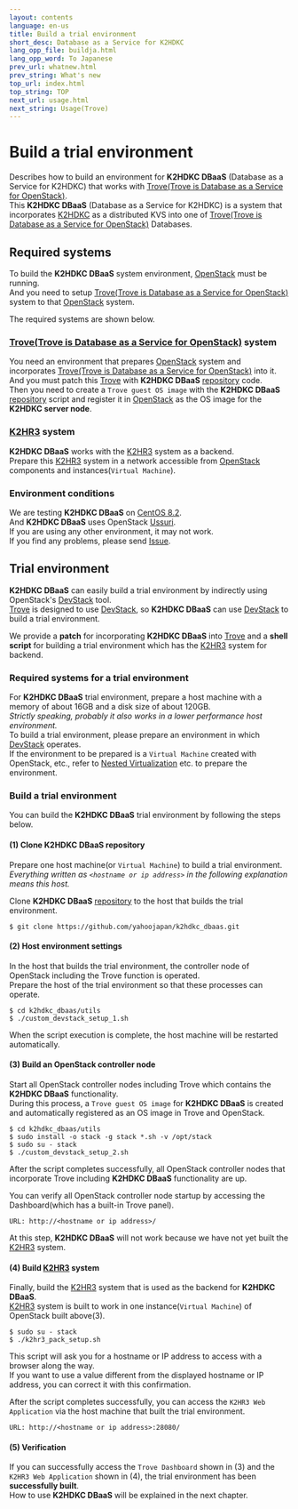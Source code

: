 ```yaml
---
layout: contents
language: en-us
title: Build a trial environment
short_desc: Database as a Service for K2HDKC
lang_opp_file: buildja.html
lang_opp_word: To Japanese
prev_url: whatnew.html
prev_string: What's new
top_url: index.html
top_string: TOP
next_url: usage.html
next_string: Usage(Trove)
---
```


# Build a trial environment
Describes how to build an environment for **K2HDKC DBaaS** (Database as a Service for K2HDKC) that works with [Trove(Trove is Database as a Service for OpenStack)](https://wiki.openstack.org/wiki/Trove).  
This **K2HDKC DBaaS** (Database as a Service for K2HDKC) is a system that incorporates [K2HDKC](https://k2hdkc.antpick.ax/) as a distributed KVS into one of [Trove(Trove is Database as a Service for OpenStack)](https://wiki.openstack.org/wiki/Trove) Databases.  

## Required systems
To build the **K2HDKC DBaaS** system environment, [OpenStack](https://www.openstack.org/) must be running.  
And you need to setup [Trove(Trove is Database as a Service for OpenStack)](https://wiki.openstack.org/wiki/Trove) system to that [OpenStack](https://www.openstack.org/) system.  

The required systems are shown below.  

### [Trove(Trove is Database as a Service for OpenStack)](https://wiki.openstack.org/wiki/Trove) system
You need an environment that prepares [OpenStack](https://www.openstack.org/) system and incorporates [Trove(Trove is Database as a Service for OpenStack)](https://wiki.openstack.org/wiki/Trove) into it.  
And you must patch this [Trove](https://wiki.openstack.org/wiki/Trove) with **K2HDKC DBaaS** [repository](https://github.com/yahoojapan/k2hdkc_dbaas) code.  
Then you need to create a `Trove guest OS image` with the **K2HDKC DBaaS** [repository](https://github.com/yahoojapan/k2hdkc_dbaas) script and register it in [OpenStack](https://www.openstack.org/) as the OS image for the **K2HDKC server node**.  

### [K2HR3](https://k2hr3.antpick.ax/) system
**K2HDKC DBaaS** works with the [K2HR3](https://k2hr3.antpick.ax/) system as a backend.  
Prepare this [K2HR3](https://k2hr3.antpick.ax/) system in a network accessible from [OpenStack](https://www.openstack.org/) components and instances(`Virtual Machine`).  

### Environment conditions
We are testing **K2HDKC DBaaS** on [CentOS 8.2](https://wiki.centos.org/Manuals/ReleaseNotes/CentOS8.2004).  
And **K2HDKC DBaaS** uses OpenStack [Ussuri](https://docs.openstack.org/ussuri/).  
If you are using any other environment, it may not work.  
If you find any problems, please send [Issue](https://github.com/yahoojapan/k2hdkc_dbaas/issues).  

## Trial environment
**K2HDKC DBaaS** can easily build a trial environment by indirectly using OpenStack's [DevStack](https://docs.openstack.org/devstack/latest/) tool.  
[Trove](https://wiki.openstack.org/wiki/Trove) is designed to use [DevStack](https://docs.openstack.org/devstack/latest/), so **K2HDKC DBaaS** can use [DevStack](https://docs.openstack.org/devstack/latest/) to build a trial environment.  

We provide a **patch** for incorporating **K2HDKC DBaaS** into [Trove](https://wiki.openstack.org/wiki/Trove) and a **shell script** for building a trial environment which has the [K2HR3](https://k2hr3.antpick.ax/) system for backend.  

### Required systems for a trial environment
For **K2HDKC DBaaS** trial environment, prepare a host machine with a memory of about 16GB and a disk size of about 120GB.  
_Strictly speaking, probably it also works in a lower performance host environment._  
To build a trial environment, please prepare an environment in which [DevStack](https://docs.openstack.org/devstack/latest/) operates.  
If the environment to be prepared is a `Virtual Machine` created with OpenStack, etc., refer to [Nested Virtualization](https://docs.openstack.org/devstack/latest/guides/devstack-with-nested-kvm.html) etc. to prepare the environment.  

### Build a trial environment
You can build the **K2HDKC DBaaS** trial environment by following the steps below.  

#### (1) Clone **K2HDKC DBaaS** repository
Prepare one host machine(or `Virtual Machine`) to build a trial environment.  
_Everything written as `<hostname or ip address>` in the following explanation means this host._  

Clone **K2HDKC DBaaS** [repository](https://github.com/yahoojapan/k2hdkc_dbaas) to the host that builds the trial environment.  

```
$ git clone https://github.com/yahoojapan/k2hdkc_dbaas.git
```

#### (2) Host environment settings
In the host that builds the trial environment, the controller node of OpenStack including the Trove function is operated.  
Prepare the host of the trial environment so that these processes can operate.  
```
$ cd k2hdkc_dbaas/utils
$ ./custom_devstack_setup_1.sh
```
When the script execution is complete, the host machine will be restarted automatically.  

#### (3) Build an OpenStack controller node
Start all OpenStack controller nodes including Trove which contains the **K2HDKC DBaaS** functionality.  
During this process, a `Trove guest OS image` for **K2HDKC DBaaS** is created and automatically registered as an OS image in Trove and OpenStack.  
```
$ cd k2hdkc_dbaas/utils
$ sudo install -o stack -g stack *.sh -v /opt/stack
$ sudo su - stack
$ ./custom_devstack_setup_2.sh
```
After the script completes successfully, all OpenStack controller nodes that incorporate Trove including **K2HDKC DBaaS** functionality are up.  

You can verify all OpenStack controller node startup by accessing the Dashboard(which has a built-in Trove panel).  
```
URL: http://<hostname or ip address>/
```
At this step, **K2HDKC DBaaS** will not work because we have not yet built the [K2HR3](https://k2hr3.antpick.ax/) system.  

#### (4) Build [K2HR3](https://k2hr3.antpick.ax/) system
Finally, build the [K2HR3](https://k2hr3.antpick.ax/) system that is used as the backend for **K2HDKC DBaaS**.  
[K2HR3](https://k2hr3.antpick.ax/) system is built to work in one instance(`Virtual Machine`) of OpenStack built above(3).  
```
$ sudo su - stack
$ ./k2hr3_pack_setup.sh
```
This script will ask you for a hostname or IP address to access with a browser along the way.  
If you want to use a value different from the displayed hostname or IP address, you can correct it with this confirmation.  

After the script completes successfully, you can access the `K2HR3 Web Application` via the host machine that built the trial environment.  
```
URL: http://<hostname or ip address>:28080/
```

#### (5) Verification
If you can successfully access the `Trove Dashboard` shown in (3) and the `K2HR3 Web Application` shown in (4), the trial environment has been **successfully built**.  
How to use **K2HDKC DBaaS** will be explained in the next chapter.

